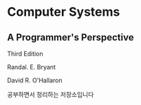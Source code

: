 # Computer Systems
## A Programmer's Perspective

Third Edition

Randal. E. Bryant

David R. O'Hallaron



공부하면서 정리하는 저장소입니다